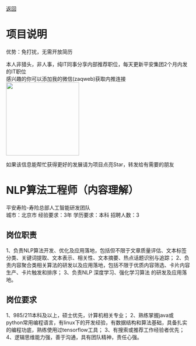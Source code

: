 [返回](../../)

# 项目说明

优势：免打扰，无需开放简历

本人非猎头，非人事，纯IT同事分享内部推荐职位，每天更新平安集团2个月内发的IT职位  
感兴趣的你可以添加我的微信(zaqweb)获取内推连接  
<img src="https://github.com/zaqweb/PA-IT-JOBS/blob/master/WechatICode.jpeg"  height="200" width="200">

如果该信息能帮忙获得更好的发展请为项目点亮Star，转发给有需要的朋友

# NLP算法工程师（内容理解）
平安寿险-寿险总部人工智能研发团队  
城市：北京市 经验要求：3年 学历要求：本科  招聘人数：3

## 岗位职责
1、负责NLP算法开发、优化及应用落地，包括但不限于文章质量评估、文本标签分类、关键词提取、文本表示、相关性、文本摘要、热点话题识别与追踪；
2、负责内容聚合类相关算法的研发以及应用落地，包括不限于优质内容筛选、卡片内容生产、卡片触发和排序；
3、负责NLP 深度学习、强化学习算法 的研发及应用落地。

## 岗位要求
1、985/211本科及以上，硕士优先，计算机相关专业；
2、熟练掌握java或python常用编程语言，有linux下的开发经验，有数据结构和算法基础，具备扎实的编程功底，熟练使用过tensorflow工具；
3、有搜索或推荐工作经验者优先；
4、逻辑思维能力强，善于沟通，具有团队精神，责任心强。




